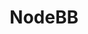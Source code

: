---
blog: https://blog.nodebb.org/
codehost: https://github.com/https://github.com/NodeBB/NodeBB
facebook: https://facebook.com/nodebb
instagram: https://instagram.com/node.bb
logohandle: nodebb
sort: nodebb
title: NodeBB
twitter: https://x.com/nodebb
website: https://nodebb.org/
---